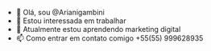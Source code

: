 - 👋 Olá, sou @Arianigambini
- 👀 Estou interessada em trabalhar
- 🌱 Atualmente estou aprendendo marketing digital
- 📫 Como entrar em contato comigo +55(55) 999628935




